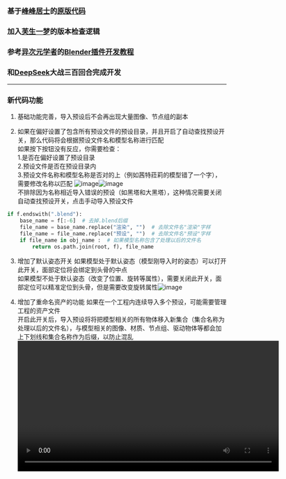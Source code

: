 ### 基于[峰峰居士](https://space.bilibili.com/373134990?spm_id_from=333.337.0.0)的[原版代码](https://www.bilibili.com/video/BV18u4y1K7EM)
### 加入[芙生一梦](https://space.bilibili.com/449654059?spm_id_from=333.337.0.0)的版本检查逻辑
### 参考[异次元学者](https://space.bilibili.com/181717176)的[Blender插件开发教程](https://space.bilibili.com/181717176/lists/3130635?type=season)
### 和[DeepSeek](https://www.deepseek.com/)大战三百回合完成开发
---
### 新代码功能
1. 基础功能完善，导入预设后不会再出现大量图像、节点组的副本
   
2. 如果在偏好设置了包含所有预设文件的预设目录，并且开启了自动查找预设开关，那么代码将会根据预设文件名和模型名称进行匹配  
如果按下按钮没有反应，你需要检查：  
1.是否在偏好设置了预设目录  
2.预设文件是否在预设目录内  
3.预设文件名称和模型名称是否对的上（例如茜特菈莉的模型错了一个字），需要修改名称以匹配
![image](https://github.com/user-attachments/assets/2132c250-492a-418c-bace-9ecb1a14020b)![image](https://github.com/user-attachments/assets/e2a5b3bf-b2d6-4004-b65a-040168684a23)  
不排除因为名称相近导入错误的预设（如黑塔和大黑塔），这种情况需要关闭自动查找预设开关，点击手动导入预设文件
```python
if f.endswith(".blend"):
    base_name = f[:-6]  # 去掉.blend后缀
    file_name = base_name.replace("渲染", "")  # 去除文件名"渲染"字样
    file_name = file_name.replace("预设", "")  # 去除文件名"预设"字样
    if file_name in obj_name :  # 如果模型名称包含了处理以后的文件名
        return os.path.join(root, f), file_name
```
3. 增加了默认姿态开关
   如果模型处于默认姿态（模型刚导入时的姿态）可以打开此开关，面部定位将会绑定到头骨的中点  
   如果模型不处于默认姿态（改变了位置、旋转等属性），需要关闭此开关，面部定位可以精准定位到头骨，但是需要改变旋转属性![image](https://github.com/user-attachments/assets/b0d563a1-1e84-4589-9ca5-60b3d6180f49)  

5. 增加了重命名资产的功能
   如果在一个工程内连续导入多个预设，可能需要管理工程的资产文件  
   开启此开关后，导入预设将将把模型相关的所有物体移入新集合（集合名称为处理以后的文件名），与模型相关的图像、材质、节点组、驱动物体等都会加上下划线和集合名称作为后缀，以防止混乱
   <video width="600" controls>
      <source src=""C:\Users\wulutuolaman\Documents\Tencent Files\screenshot\QQ2025318-194742.mp4"" type="video/mp4">
   </video>



